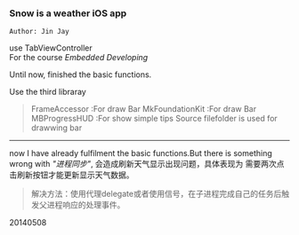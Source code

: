 ### Snow is a weather iOS app

```
Author: Jin Jay
```

use TabViewController  
For the course *Embedded Developing*

Until now, finished the basic functions.

Use the third libraray
> FrameAccessor :For draw Bar
> MkFoundationKit :For draw Bar
> MBProgressHUD :For show simple tips 
> Source filefolder is used for drawwing bar



---

now I have already fulfilment the basic functions.But there is something wrong with *"进程同步"*, 会造成刷新天气显示出现问题，具体表现为 需要两次点击刷新按钮才能更新显示天气数据。

> 解决方法：使用代理delegate或者使用信号，在子进程完成自己的任务后触发父进程响应的处理事件。

20140508

